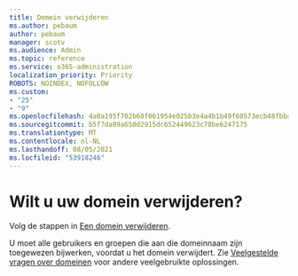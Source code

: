 ```yaml
---
title: Domein verwijderen
ms.author: pebaum
author: pebaum
manager: scotv
ms.audience: Admin
ms.topic: reference
ms.service: o365-administration
localization_priority: Priority
ROBOTS: NOINDEX, NOFOLLOW
ms.custom:
- "25"
- "9"
ms.openlocfilehash: 4a0a195f702b68f061954e025b3e4a4b1b49f60573ecb48fbbaaa6920a58f3f3
ms.sourcegitcommit: b5f7da89a650d2915dc652449623c78be6247175
ms.translationtype: MT
ms.contentlocale: nl-NL
ms.lasthandoff: 08/05/2021
ms.locfileid: "53918246"
---
```

# <a name="trying-to-remove-your-domain"></a>Wilt u uw domein verwijderen?

Volg de stappen in [Een domein verwijderen](/microsoft-365/admin/get-help-with-domains/remove-a-domain).
  
U moet alle gebruikers en groepen die aan die domeinnaam zijn toegewezen bijwerken, voordat u het domein verwijdert. Zie [Veelgestelde vragen over domeinen](/microsoft-365/admin/setup/domains-faq) voor andere veelgebruikte oplossingen.
  